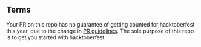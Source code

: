 ## Terms

Your PR on this repo has no guarantee of getting counted for hacktoberfest 
this year, due to the change in [PR guidelines](https://hacktoberfest.digitalocean.com/details/#quality-standards). 
The sole purpose of this repo is to get you started with hacktoberfest
